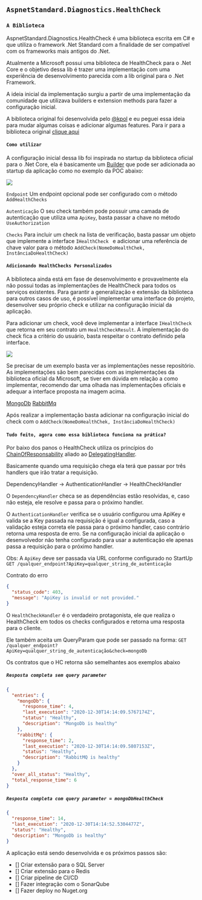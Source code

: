 `AspnetStandard.Diagnostics.HealthCheck`
------------------------------

### `A Biblioteca`
AspnetStandard.Diagnostics.HealthCheck é uma biblioteca escrita em C# e que utiliza o framework .Net Standard com a finalidade de ser compatível com os frameworks mais antigos do .Net. 

Atualmente a Microsoft possui uma biblioteca de HealthCheck para o .Net Core e o objetivo dessa lib é trazer uma implementação com uma experiência de desenvolvimento parecida com a lib original para o .Net Framework.

 A ideia inicial da implementação surgiu a partir de uma implementação da comunidade que utilizava builders e extension methods para fazer a configuração inicial.

A biblioteca original foi desenvolvida pelo [@kpol](https://github.com/kpol) e eu peguei essa ideia para mudar algumas coisas e adicionar algumas features. Para ir para a biblioteca original [clique aqui](https://github.com/kpol/WebApi.HealthChecks)

#### `Como utilizar`
A configuração inicial dessa lib foi inspirada no startup da biblioteca oficial para o .Net Core, ela é basicamente um [Builder](https://refactoring.guru/pt-br/design-patterns/creational-patterns) que pode ser adicionada ao startup da aplicação como no exemplo da POC abaixo:

<img src="https://i.imgur.com/yOD2cIb.png">

`Endpoint`
Um endpoint opcional pode ser configurado com o método `AddHealthChecks`

`Autenticação`
O seu check também pode possuir uma camada de autenticação que utiliza uma `ApiKey`, basta passar a chave no método `UseAuthorization`

`Checks`
Para incluir um check na lista de verificação, basta passar um objeto que implemente a interface `IHealthCheck ` e adicionar uma referência de chave valor para o método `AddCheck(NomeDoHealthChek, InstânciaDoHealthCheck)`

#### `Adicionando HealthChecks Personalizados`
A biblioteca ainda está em fase de desenvolvimento e provavelmente ela não possui todas as implementações de HealthCheck para todos os serviços existentes. Para garantir a generalização e extensão da biblioteca para outros casos de uso, é possível implementar uma interface do projeto, desenvolver seu próprio check e utilizar na configuração inicial da aplicação.

Para adicionar um check, você deve implementar a interface `IHealthCheck ` que retorna em seu contrato um `HealthCheckResult`. A implementação do check fica a critério do usuário, basta respeitar o contrato definido pela interface.

<img src="https://i.imgur.com/M94qCGC.png">

Se precisar de um exemplo basta ver as implementações nesse repositório. As implementações são bem parecidas com as implementações da biblioteca oficial da Microsoft, se tiver em dúvida em relação a como implementar, recomendo dar uma olhada nas implementações oficiais e adequar a interface proposta na imagem acima.

[MongoDb](https://github.com/AndrePostiga/AspNetStandard.Diagnostics.HealthChecks/tree/master/src/AspNetStandard.Diagnostics.HealthChecks.MongoDb)
[RabbitMq](https://github.com/AndrePostiga/AspNetStandard.Diagnostics.HealthChecks/tree/master/src/AspNetStandard.Diagnostics.HealthChecks.RabbitMq)

Após realizar a implementação basta adicionar na configuração inicial do check com o `AddCheck(NomeDoHealthChek, InstânciaDoHealthCheck)`

#### `Tudo feito, agora como essa biblioteca funciona na prática?`
Por baixo dos panos o HealthCheck utiliza os princípios do [ChainOfResponsability](https://refactoring.guru/pt-br/design-patterns/chain-of-responsibility) aliado ao [DelegatingHandler](https://docs.microsoft.com/pt-br/dotnet/api/system.net.http.delegatinghandler?view=net-5.0).

Basicamente quando uma requisição chega ela terá que passar por três handlers que irão tratar a requisição.

DependencyHandler → AuthenticationHandler → HealthCheckHandler

O `DependencyHandler` checa se as dependências estão resolvidas, e, caso não esteja, ele resolve e passa para o próximo handler.

O `AuthenticationHandler` verifica se o usuário configurou uma ApiKey e valida se a Key passada na requisição é igual a configurada, caso a validação esteja correta ele passa para o próximo handler, caso contrário retorna uma resposta de erro. Se na configuração inicial da aplicação o desenvolvedor não tenha configurado para usar a autenticação ele apenas passa a requisição para o próximo handler.

Obs: A `ApiKey` deve ser passada via URL conforme configurado no StartUp 
`GET /qualquer_endpoint?ApiKey=qualquer_string_de_autenticação`

Contrato do erro
```json
{
  "status_code": 403,
  "message": "ApiKey is invalid or not provided."
}
```
O `HealthCheckHandler` é o verdadeiro protagonista, ele que realiza o HealthCheck em todos os checks configurados e retorna uma resposta para o cliente. 

Ele também aceita um QueryParam que pode ser passado na forma:
`GET /qualquer_endpoint?ApiKey=qualquer_string_de_autenticação&check=mongoDb`

Os contratos que o HC retorna são semelhantes aos exemplos abaixo

##### `Resposta completa sem query parameter`
```json
{
  "entries": {
    "mongoDb": {
      "response_time": 4,
      "last_execution": "2020-12-30T14:14:09.5767174Z",
      "status": "Healthy",
      "description": "MongoDb is healthy"
    },
    "rabbitMq": {
      "response_time": 2,
      "last_execution": "2020-12-30T14:14:09.5807153Z",
      "status": "Healthy",
      "description": "RabbitMQ is healthy"
    }
  },
  "over_all_status": "Healthy",
  "total_response_time": 6
}
```

##### `Resposta completa com query parameter = mongoDbHealthCheck`
```json
{
  "response_time": 14,
  "last_execution": "2020-12-30T14:14:52.5304477Z",
  "status": "Healthy",
  "description": "MongoDb is healthy"
}
```

A aplicação está sendo desenvolvida e os próximos passos são:
 - [] Criar extensão para o SQL Server
 - [] Criar extensão para o Redis
 - [] Criar pipeline de CI/CD
 - [] Fazer integração com o SonarQube
 - [] Fazer deploy no Nuget.org

